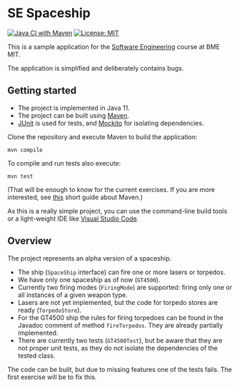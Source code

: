 # SE Spaceship

[![Java CI with Maven](https://github.com/danipatko/se-lab/actions/workflows/maven.yml/badge.svg?branch=main)](https://github.com/danipatko/se-lab/actions/workflows/maven.yml) [![License: MIT](https://img.shields.io/badge/License-MIT-yellow.svg)](https://opensource.org/licenses/MIT)

This is a sample application for the [Software Engineering](http://www.mit.bme.hu/oktatas/targyak/vimiab04) course at BME MIT.

The application is simplified and deliberately contains bugs.

## Getting started

-   The project is implemented in Java 11.
-   The project can be built using [Maven](https://maven.apache.org/).
-   [JUnit](https://junit.org/junit5/) is used for tests, and [Mockito](https://site.mockito.org/) for isolating dependencies.

Clone the repository and execute Maven to build the application:

```
mvn compile
```

To compile and run tests also execute:

```
mvn test
```

(That will be enough to know for the current exercises. If you are more interested, see [this](https://github.com/ftsrg-edu/swsv-labs/wiki/0b-Build-tools) short guide about Maven.)

As this is a really simple project, you can use the command-line build tools or a light-weight IDE like [Visual Studio Code](https://code.visualstudio.com/).

## Overview

The project represents an alpha version of a spaceship.

-   The ship (`SpaceShip` interface) can fire one or more lasers or torpedos.
-   We have only one spaceship as of now (`GT4500`).
-   Currently two firing modes (`FiringMode`) are supported: firing only one or all instances of a given weapon type.
-   Lasers are not yet implemented, but the code for torpedo stores are ready (`TorpedoStore`).
-   For the GT4500 ship the rules for firing torpedoes can be found in the Javadoc comment of method `fireTorpedos`. They are already partially implemented.
-   There are currently two tests (`GT4500Test`), but be aware that they are not proper unit tests, as they do not isolate the dependencies of the tested class.

The code can be built, but due to missing features one of the tests fails. The first exercise will be to fix this.

